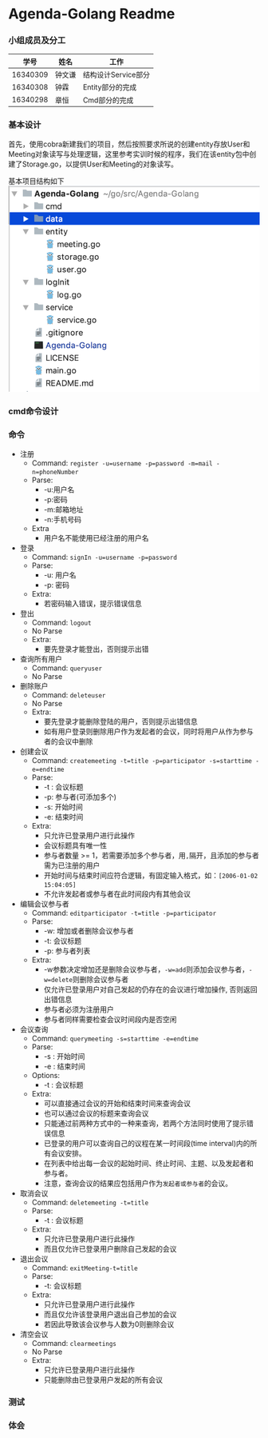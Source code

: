 # Agenda-Golang Readme

### 小组成员及分工

| 学号 | 姓名 | 工作 |
| --- | --- | --- |
| 16340309 | 钟文谦 | 结构设计Service部分 |
| 16340308 | 钟霖 | Entity部分的完成 |
| 16340298 | 章恒 | Cmd部分的完成 |

### 基本设计
首先，使用cobra新建我们的项目，然后按照要求所说的创建entity存放User和Meeting对象读写与处理逻辑，这里参考实训时候的程序，我们在该entity包中创建了Storage.go，以提供User和Meeting的对象读写。

基本项目结构如下
![structure](media/15411179078281/structure.png)

### cmd命令设计


### 命令

- 注册
	- Command: `register -u=username -p=password -m=mail -n=phoneNumber`
	- Parse:
		- -u:用户名
		- -p:密码
		- -m:邮箱地址
		- -n:手机号码
	- Extra
		- 用户名不能使用已经注册的用户名
- 登录
	- Command: `signIn -u=username -p=password`
	- Parse:
		- -u: 用户名
		- -p: 密码
    - Extra:
        - 若密码输入错误，提示错误信息
- 登出
	- Command: `logout`
	- No Parse
	- Extra:
		- 要先登录才能登出，否则提示出错
- 查询所有用户
	- Command: `queryuser`
	- No Parse
- 删除账户
	- Command: `deleteuser`
	- No Parse
	- Extra: 
		- 要先登录才能删除登陆的用户，否则提示出错信息
		- 如有用户登录则删除用户作为发起者的会议，同时将用户从作为参与者的会议中删除
- 创建会议
	- Command: `createmeeting -t=title -p=participator -s=starttime -e=endtime`
	- Parse:
		- -t : 会议标题
		- -p: 参与者(可添加多个)
		- -s: 开始时间
		- -e: 结束时间
	- Extra:
		- 只允许已登录用户进行此操作
		- 会议标题具有唯一性
		- 参与者数量 >= 1，若需要添加多个参与者，用`,`隔开，且添加的参与者需为已注册的用户
		- 开始时间与结束时间应符合逻辑，有固定输入格式，如：`[2006-01-02 15:04:05]`
		- 不允许发起者或参与者在此时间段内有其他会议
- 编辑会议参与者
	- Command: `editparticipator -t=title -p=participator`
	- Parse:
        - -w: 增加或者删除会议参与者
		- -t: 会议标题
		- -p: 参与者列表
	- Extra:
        - -w参数决定增加还是删除会议参与者，`-w=add`则添加会议参与者，`-w=delete`则删除会议参与者
		- 仅允许已登录用户对自己发起的仍存在的会议进行增加操作, 否则返回出错信息
		- 参与者必须为注册用户
		- 参与者同样需要检查会议时间段内是否空闲
- 会议查询
	- Command: `querymeeting -s=starttime -e=endtime`
	- Parse:
		- -s : 开始时间
		- -e : 结束时间
    - Options:
        - -t : 会议标题
	- Extra:
        - 可以直接通过会议的开始和结束时间来查询会议
        - 也可以通过会议的标题来查询会议
        - 只能通过前两种方式中的一种来查询，若两个方法同时使用了提示错误信息
		- 已登录的用户可以查询自己的议程在某一时间段(time interval)内的所有会议安排。
		- 在列表中给出每一会议的起始时间、终止时间、主题、以及发起者和参与者。
		- 注意，查询会议的结果应包括用户作为`发起者或参与者`的会议。
- 取消会议
	- Command: `deletemeeting -t=title`
	- Parse:
		- -t : 会议标题
	- Extra:
        - 只允许已登录用户进行此操作
		- 而且仅允许已登录用户删除自己发起的会议
- 退出会议
	- Command: `exitMeeting-t=title`
	- Parse:
		- -t: 会议标题
	- Extra:
        - 只允许已登录用户进行此操作
		- 而且仅允许该登录用户退出自己参加的会议
		- 若因此导致该会议参与人数为0则删除会议
- 清空会议
	- Command: `clearmeetings`
	- No Parse
	- Extra:
        - 只允许已登录用户进行此操作
		- 只能删除由已登录用户发起的所有会议

### 测试

### 体会


